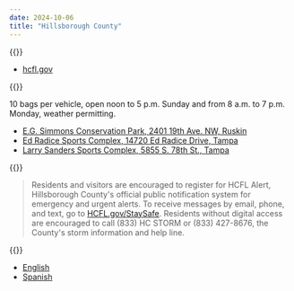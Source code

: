 ```yaml
---
date: 2024-10-06
title: "Hillsborough County"
---
```


{{<divider-title title="Evacuation Zones" align="left">}}

- [hcfl.gov](https://hcfl.gov/residents/public-safety/emergency-management/find-evacuation-information)

{{<divider-title title="Sandbag Locations" align="left">}}

10 bags per vehicle, open noon to 5 p.m. Sunday and from 8 a.m. to 7 p.m. Monday, weather permitting.

- [E.G. Simmons Conservation Park, 2401 19th Ave. NW, Ruskin](https://maps.app.goo.gl/ZBgpRokS64AUGKS3A)
- [Ed Radice Sports Complex, 14720 Ed Radice Drive, Tampa](https://maps.app.goo.gl/tUG7LDWMC2qLh6z76)
- [Larry Sanders Sports Complex, 5855 S. 78th St., Tampa](https://maps.app.goo.gl/rbnoeyzMa2sGLCTJA)

{{<divider-title title="Get Alerts" align="left">}}

> Residents and visitors are encouraged to register for HCFL Alert, Hillsborough County's official public notification system for emergency and urgent alerts. To receive messages by email, phone, and text, go to [HCFL.gov/StaySafe](https://hcfl.gov/StaySafe). Residents without digital access are encouraged to call (833) HC STORM or (833) 427-8676, the County's storm information and help line.

{{<divider-title title="Disaster Preparedness Guides" align="left">}}

- [English](https://assets.contentstack.io/v3/assets/blteea73b27b731f985/blt43ba4f996ab09b90/Disaster%20Preparedness%20Guide)
- [Spanish](https://assets.contentstack.io/v3/assets/blteea73b27b731f985/bltd66bfb2b24cf5464/Disaster_Planning_Guide-Spanish.pdf)